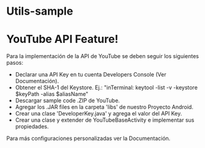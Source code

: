 # Utils-sample

# YouTube API Feature!
Para la implementación de la API de YouTube se deben seguir los siguientes pasos:
  - Declarar una API Key en tu cuenta Developers Console (Ver Documentación).
  - Obtener el SHA-1 del Keystore. Ej.: "inTerminal: keytool -list -v -keystore $keyPath -alias $aliasName"
  - Descargar sample code .ZIP de YouTube.
  - Agregar los .JAR files en la carpeta 'libs' de nuestro Proyecto Android.
  - Crear una clase 'DeveloperKey.java' y agrega el valor del API Key.
  - Crear una clase y extender de YouTubeBaseActivity e implementar sus propiedades.
  
  Para más configuraciones personalizadas ver la Documentación.
